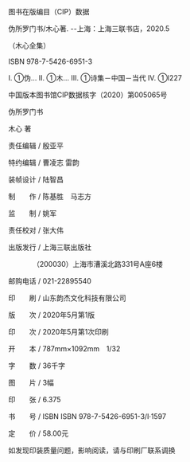    

图书在版编目（CIP）数据

伪所罗门书/木心著. --上海：上海三联书店，2020.5

（木心全集）

ISBN 978-7-5426-6951-3

Ⅰ. ①伪… Ⅱ. ①木… Ⅲ. ①诗集－中国－当代 Ⅳ. ①I227

中国版本图书馆CIP数据核字（2020）第005065号

  

伪所罗门书

木心 著

责任编辑 / 殷亚平

特约编辑 / 曹凌志 雷韵

装帧设计 / 陆智昌

制　　作 / 陈基胜　马志方

监　　制 / 姚军

责任校对 / 张大伟

  

出版发行 / 上海三联出版社

　　　　（200030）上海市漕溪北路331号A座6楼

邮购电话 / 021-22895540

印　　刷 / 山东韵杰文化科技有限公司

  

版　　次 / 2020年5月第1版

印　　次 / 2020年5月第1次印刷

开　　本 / 787mm×1092mm　1/32

字　　数 / 36千字

图　　片 / 3幅

印　　张 / 6.375

书　　号 / ISBN ISBN 978-7-5426-6951-3/I·1597

定　　价 / 58.00元

如发现印装质量问题，影响阅读，请与印刷厂联系调换
